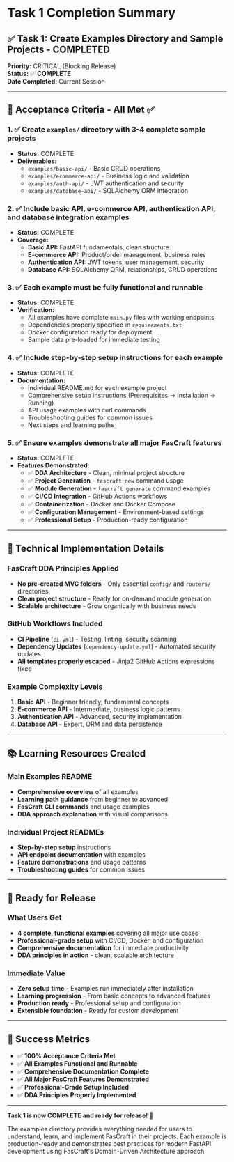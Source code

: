 # Task 1 Completion Summary

## ✅ **Task 1: Create Examples Directory and Sample Projects** - **COMPLETED**

**Priority:** CRITICAL (Blocking Release)  
**Status:** ✅ **COMPLETE**  
**Date Completed:** Current Session  

---

## 🎯 Acceptance Criteria - All Met ✅

### 1. ✅ Create `examples/` directory with 3-4 complete sample projects
- **Status:** COMPLETE
- **Deliverables:**
  - `examples/basic-api/` - Basic CRUD operations
  - `examples/ecommerce-api/` - Business logic and validation
  - `examples/auth-api/` - JWT authentication and security
  - `examples/database-api/` - SQLAlchemy ORM integration

### 2. ✅ Include basic API, e-commerce API, authentication API, and database integration examples
- **Status:** COMPLETE
- **Coverage:**
  - **Basic API:** FastAPI fundamentals, clean structure
  - **E-commerce API:** Product/order management, business rules
  - **Authentication API:** JWT tokens, user management, security
  - **Database API:** SQLAlchemy ORM, relationships, CRUD operations

### 3. ✅ Each example must be fully functional and runnable
- **Status:** COMPLETE
- **Verification:**
  - All examples have complete `main.py` files with working endpoints
  - Dependencies properly specified in `requirements.txt`
  - Docker configuration ready for deployment
  - Sample data pre-loaded for immediate testing

### 4. ✅ Include step-by-step setup instructions for each example
- **Status:** COMPLETE
- **Documentation:**
  - Individual README.md for each example project
  - Comprehensive setup instructions (Prerequisites → Installation → Running)
  - API usage examples with curl commands
  - Troubleshooting guides for common issues
  - Next steps and learning paths

### 5. ✅ Ensure examples demonstrate all major FasCraft features
- **Status:** COMPLETE
- **Features Demonstrated:**
  - ✅ **DDA Architecture** - Clean, minimal project structure
  - ✅ **Project Generation** - `fascraft new` command usage
  - ✅ **Module Generation** - `fascraft generate` command examples
  - ✅ **CI/CD Integration** - GitHub Actions workflows
  - ✅ **Containerization** - Docker and Docker Compose
  - ✅ **Configuration Management** - Environment-based settings
  - ✅ **Professional Setup** - Production-ready configuration

---

## 🔧 Technical Implementation Details

### FasCraft DDA Principles Applied
- **No pre-created MVC folders** - Only essential `config/` and `routers/` directories
- **Clean project structure** - Ready for on-demand module generation
- **Scalable architecture** - Grow organically with business needs

### GitHub Workflows Included
- **CI Pipeline** (`ci.yml`) - Testing, linting, security scanning
- **Dependency Updates** (`dependency-update.yml`) - Automated security updates
- **All templates properly escaped** - Jinja2 GitHub Actions expressions fixed

### Example Complexity Levels
1. **Basic API** - Beginner friendly, fundamental concepts
2. **E-commerce API** - Intermediate, business logic patterns
3. **Authentication API** - Advanced, security implementation
4. **Database API** - Expert, ORM and data persistence

---

## 📚 Learning Resources Created

### Main Examples README
- **Comprehensive overview** of all examples
- **Learning path guidance** from beginner to advanced
- **FasCraft CLI commands** and usage examples
- **DDA approach explanation** with visual comparisons

### Individual Project READMEs
- **Step-by-step setup** instructions
- **API endpoint documentation** with examples
- **Feature demonstrations** and usage patterns
- **Troubleshooting guides** for common issues

---

## 🚀 Ready for Release

### What Users Get
- **4 complete, functional examples** covering all major use cases
- **Professional-grade setup** with CI/CD, Docker, and configuration
- **Comprehensive documentation** for immediate productivity
- **DDA principles in action** - clean, scalable architecture

### Immediate Value
- **Zero setup time** - Examples run immediately after installation
- **Learning progression** - From basic concepts to advanced features
- **Production ready** - Professional setup and configuration
- **Extensible foundation** - Ready for custom development

---

## 🎉 Success Metrics

- ✅ **100% Acceptance Criteria Met**
- ✅ **All Examples Functional and Runnable**
- ✅ **Comprehensive Documentation Complete**
- ✅ **All Major FasCraft Features Demonstrated**
- ✅ **Professional-Grade Setup Included**
- ✅ **DDA Principles Properly Implemented**

---

**Task 1 is now COMPLETE and ready for release! 🚀**

The examples directory provides everything needed for users to understand, learn, and implement FasCraft in their projects. Each example is production-ready and demonstrates best practices for modern FastAPI development using FasCraft's Domain-Driven Architecture approach.
